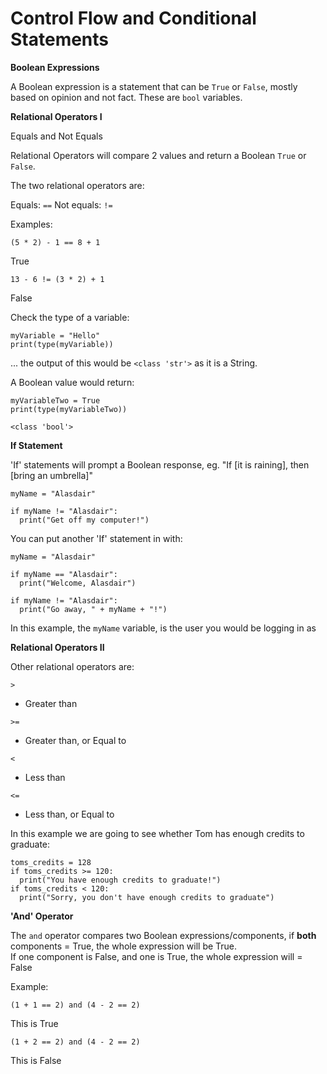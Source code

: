 # Control Flow and Conditional Statements

**Boolean Expressions**

A Boolean expression is a statement that can be ```True``` or ```False```, mostly based on opinion and not fact. These are ```bool``` variables.

**Relational Operators I**

Equals and Not Equals

Relational Operators will compare 2 values and return a Boolean ```True``` or ```False```.

The two relational operators are:

Equals: ```==```
Not equals: ```!=```

Examples:

```
(5 * 2) - 1 == 8 + 1
```
True

```
13 - 6 != (3 * 2) + 1
```
False


Check the type of a variable:

```
myVariable = "Hello"
print(type(myVariable))
```
... the output of this would be ```<class 'str'>``` as it is a String.

A Boolean value would return:
```
myVariableTwo = True
print(type(myVariableTwo))

<class 'bool'>
```


**If Statement**

'If' statements will prompt a Boolean response, eg. "If [it is raining], then [bring an umbrella]"

```
myName = "Alasdair"

if myName != "Alasdair":
  print("Get off my computer!")
```

You can put another 'If' statement in with:

```
myName = "Alasdair"

if myName == "Alasdair":
  print("Welcome, Alasdair")

if myName != "Alasdair":
  print("Go away, " + myName + "!")
```

In this example, the ```myName``` variable, is the user you would be logging in as


**Relational Operators II**

Other relational operators are:

```
>
```
- Greater than
```
>=
```
- Greater than, or Equal to
```
<
```
- Less than
```
<=
```
- Less than, or Equal to

In this example we are going to see whether Tom has enough credits to graduate:

```
toms_credits = 128
if toms_credits >= 120:
  print("You have enough credits to graduate!")
if toms_credits < 120:
  print("Sorry, you don't have enough credits to graduate")
```

**'And' Operator**

The ```and``` operator compares two Boolean expressions/components, if **both** components = True, the whole expression will be True.\
If one component is False, and one is True, the whole expression will = False

Example:

```
(1 + 1 == 2) and (4 - 2 == 2)
```
This is True

```
(1 + 2 == 2) and (4 - 2 == 2)
```
This is False
